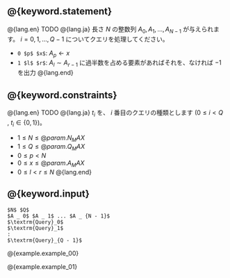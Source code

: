 ## @{keyword.statement}

@{lang.en}
TODO
@{lang.ja}
長さ $N$ の整数列 $A_0, A_1, \dots, A_{N - 1}$ が与えられます。
$i=0,1,\ldots ,Q-1$ についてクエリを処理してください。

- `0 $p$ $x$`: $A _ {p} \gets x$
- `1 $l$ $r$`: $A _ {l} \sim A _ {r-1}$ に過半数を占める要素があればそれを、なければ $-1$ を出力
@{lang.end}

## @{keyword.constraints}

@{lang.en}
TODO
@{lang.ja}
$t _ i$ を、 $i$ 番目のクエリの種類とします ($0\leq i \lt Q$ , $t _ i\in\lbrace 0,1\rbrace$)。

- $1 \leq N \leq @{param.N_MAX}$
- $1 \leq Q \leq @{param.Q_MAX}$
- $0 \leq p < N$
- $0 \leq x \leq @{param.A_MAX}$
- $0 \leq l < r \leq N$
@{lang.end}

## @{keyword.input}

~~~
$N$ $Q$
$A _ 0$ $A _ 1$ ... $A _ {N - 1}$
$\textrm{Query}_0$
$\textrm{Query}_1$
:
$\textrm{Query}_{Q - 1}$
~~~

@{example.example_00}

@{example.example_01}
